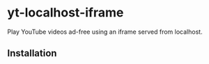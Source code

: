 # yt-localhost-iframe

Play YouTube videos ad-free using an iframe served from localhost.

## Installation

